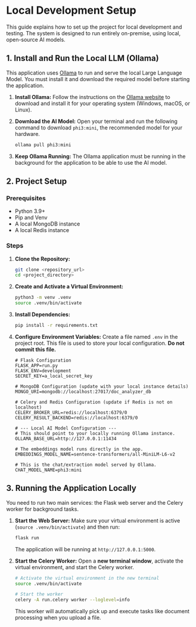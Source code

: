 # Local Development Setup

This guide explains how to set up the project for local development and testing. The system is designed to run entirely on-premise, using local, open-source AI models.

## 1. Install and Run the Local LLM (Ollama)

This application uses [Ollama](https://ollama.com/) to run and serve the local Large Language Model. You must install it and download the required model before starting the application.

1.  **Install Ollama:** Follow the instructions on the [Ollama website](https://ollama.com/) to download and install it for your operating system (Windows, macOS, or Linux).

2.  **Download the AI Model:** Open your terminal and run the following command to download `phi3:mini`, the recommended model for your hardware.
    ```bash
    ollama pull phi3:mini
    ```

3.  **Keep Ollama Running:** The Ollama application must be running in the background for the application to be able to use the AI model. 

## 2. Project Setup

### Prerequisites

- Python 3.9+
- Pip and Venv
- A local MongoDB instance
- A local Redis instance

### Steps

1.  **Clone the Repository:**
    ```bash
    git clone <repository_url>
    cd <project_directory>
    ```

2.  **Create and Activate a Virtual Environment:**
    ```bash
    python3 -m venv .venv
    source .venv/bin/activate
    ```

3.  **Install Dependencies:**
    ```bash
    pip install -r requirements.txt
    ```

4.  **Configure Environment Variables:**
    Create a file named `.env` in the project root. This file is used to store your local configuration. **Do not commit this file.**

    ```
    # Flask Configuration
    FLASK_APP=run.py
    FLASK_ENV=development
    SECRET_KEY=a_local_secret_key

    # MongoDB Configuration (update with your local instance details)
    MONGO_URI=mongodb://localhost:27017/doc_analyzer_db

    # Celery and Redis Configuration (update if Redis is not on localhost)
    CELERY_BROKER_URL=redis://localhost:6379/0
    CELERY_RESULT_BACKEND=redis://localhost:6379/0

    # --- Local AI Model Configuration ---
    # This should point to your locally running Ollama instance.
    OLLAMA_BASE_URL=http://127.0.0.1:11434

    # The embeddings model runs directly in the app.
    EMBEDDINGS_MODEL_NAME=sentence-transformers/all-MiniLM-L6-v2

    # This is the chat/extraction model served by Ollama.
    CHAT_MODEL_NAME=phi3:mini
    ```

## 3. Running the Application Locally

You need to run two main services: the Flask web server and the Celery worker for background tasks.

1.  **Start the Web Server:**
    Make sure your virtual environment is active (`source .venv/bin/activate`) and then run:
    ```bash
    flask run
    ```
    The application will be running at `http://127.0.0.1:5000`.

2.  **Start the Celery Worker:**
    Open a **new terminal window**, activate the virtual environment, and start the Celery worker.
    ```bash
    # Activate the virtual environment in the new terminal
    source .venv/bin/activate

    # Start the worker
    celery -A run.celery worker --loglevel=info
    ```
    This worker will automatically pick up and execute tasks like document processing when you upload a file.
